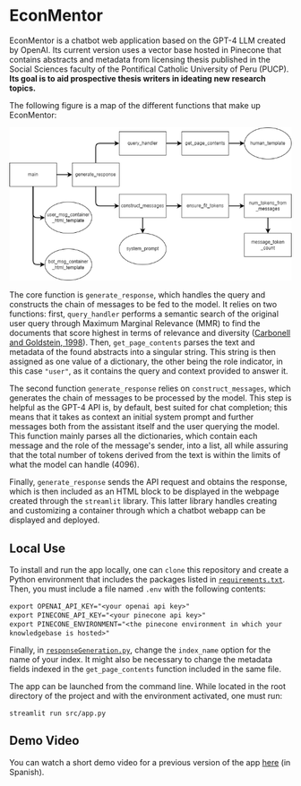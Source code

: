 # EconMentor

EconMentor is a chatbot web application based on the GPT-4 LLM created by OpenAI. Its current version uses a vector base hosted in Pinecone that contains abstracts and metadata from licensing thesis published in the Social Sciences faculty of the Pontifical Catholic University of Peru (PUCP). **Its goal is to aid prospective thesis writers in ideating new research topics.**

The following figure is a map of the different functions that make up EconMentor:

![code_map](readme/map.png)

The core function is `generate_response`, which handles the query and constructs the chain of messages to be fed to the model. It relies on two functions: first, `query_handler` performs a semantic search of the original user query through Maximum Marginal Relevance (MMR) to find the documents that score highest in terms of relevance and diversity ([Carbonell and Goldstein, 1998](https://dl.acm.org/doi/10.1145/290941.291025)). Then, `get_page_contents` parses the text and metadata of the found abstracts into a singular string. This string is then assigned as one value of a dictionary, the other being the role indicator, in this case `"user"`, as it contains the query and context provided to answer it. 

The second function `generate_response` relies on `construct_messages`, which generates the chain of messages to be processed by the model. This step is helpful as the GPT-4 API is, by default, best suited for chat completion; this means that it takes as context an initial system prompt and further messages both from the assistant itself and the user querying the model. This function mainly parses all the dictionaries, which contain each message and the role of the message's sender, into a list, all while assuring that the total number of tokens derived from the text is within the limits of what the model can handle (4096). 

Finally, `generate_response` sends the API request and obtains the response, which is then included as an HTML block to be displayed in the webpage created through the `streamlit` library. This latter library handles creating and customizing a container through which a chatbot webapp can be displayed and deployed.

## Local Use

To install and run the app locally, one can `clone` this repository and create a Python environment that includes the packages listed in [`requirements.txt`](requirements.txt). Then, you must include a file named `.env` with the following contents:

```
export OPENAI_API_KEY="<your openai api key>"
export PINECONE_API_KEY="<your pinecone api key>"
export PINECONE_ENVIRONMENT="<the pinecone environment in which your knowledgebase is hosted>"
```

Finally, in [`responseGeneration.py`](src/responseGeneration.py), change the `index_name` option for the name of your index. It might also be necessary to change the metadata fields indexed in the `get_page_contents` function included in the same file.

The app can be launched from the command line. While located in the root directory of the project and with the environment activated, one must run:

```
streamlit run src/app.py
```

## Demo Video

You can watch a short demo video for a previous version of the app [here](https://www.dropbox.com/scl/fi/dvl29re8irhfjpe80apzy/econMentor-v2.mp4?rlkey=vtzkb1jprirye80tgqloo4jtc&dl=0) (in Spanish).
